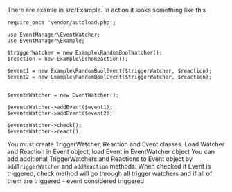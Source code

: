There are examle in src/Example. In action it looks something like this

```
require_once 'vendor/autoload.php';

use EventManager\EventWatcher;
use EventManager\Example;

$triggerWatcher = new Example\RandomBoolWatcher();
$reaction = new Example\EchoReaction();

$event1 = new Example\RandomBoolEvent($triggerWatcher, $reaction);
$event2 = new Example\RandomBoolEvent($triggerWatcher, $reaction);


$eventsWatcher = new EventWatcher();

$eventsWatcher->addEvent($event1);
$eventsWatcher->addEvent($event2);

$eventsWatcher->check();
$eventsWatcher->react();
```
You must create TriggerWatcher, Reaction and Event classes. Load Watcher and Reaction in Event object, load Event in EventWatcher object
You can add additional TriggerWatchers and Reactions to Event object by ```addTriggerWatcher``` and ```addReaction``` methods.
When checked if Event is triggered, check method will go through all trigger watchers and if all of them are triggered - event considered triggered